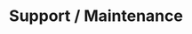 ---
layout: page
title: Support / Maintenance
slug: support-maintenance
summary: |
  A site with an audience that is engaged on a daily basis requires the same technical attention behind the scenes. We provide just that. Our robot friends ensure that our clients' sites are alive and well with robust monitoring. Our humans quickly test and apply security updates and make recommendations on sustainability best practices. A support & maintenance agreement will often start with an audit.
icon: "support-maintenance-icon.svg"
weight: 4

---
